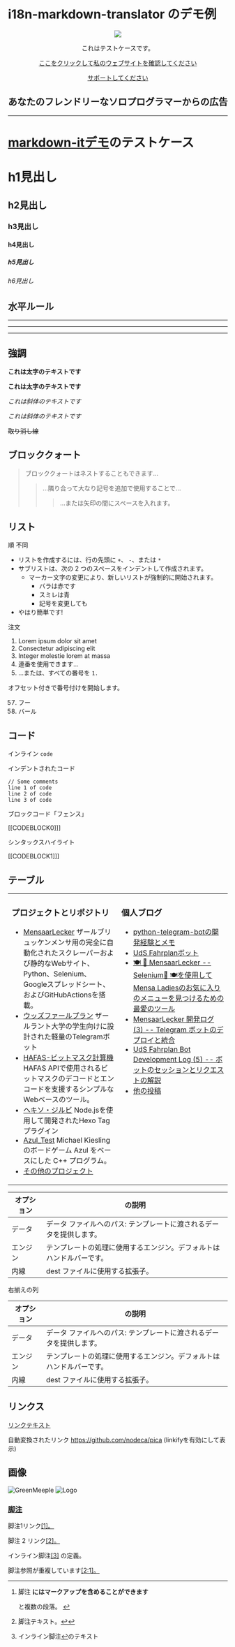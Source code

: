 i18n-markdown-translator のデモ例
=============================

<p align="center"><a href="https://buymeacoffee.com/greenmeeple" align="center"><img src="https://greenmeeple.github.io/img/logo.png"/></a></p>
<p align="center"> これはテストケースです。</p>  
<p align="center"><a href="https://greenmeeple.github.io" align="center">ここをクリックして私のウェブサイトを確認してください</a></p>
<p align="center"><a href="https://buymeacoffee.com/greenmeeple" align="center">サポートしてください</a></p>

あなたのフレンドリーなソロプログラマーからの広告
------------------------

<table align="center"><tr><td valign="top" width="33%">

### プロジェクトとリポジトリ

* [MensaarLecker](https://github.com/GreenMeeple/MensaarLecker) ザールブリュッケンメンサ用の完全に自動化されたスクレーパーおよび静的なWebサイト、Python、Selenium、Googleスプレッドシート、およびGitHubActionsを搭載。
* [ウッズファールプラン](https://github.com/GreenMeeple/uds-fahrplan) ザールラント大学の学生向けに設計された軽量のTelegramボット
* [HAFAS-ビットマスク計算機](https://github.com/GreenMeeple/hafas-bitmask-calculator) HAFAS APIで使用されるビットマスクのデコードとエンコードを支援するシンプルなWebベースのツール。
* [ヘキソ・ジルビ](https://github.com/GreenMeeple/hexo-zhruby) Node.jsを使用して開発されたHexo Tagプラグイン
* [Azul\_Test](https://github.com/xindoo/eng-practices-cn) Michael Kiesling のボードゲーム Azul をベースにした C++ プログラム。
* [その他のプロジェクト](https://github.com/GreenMeeple?tab=repositories)

</TD>
<td valign="top" width="33%">

### 個人ブログ

* [python-telegram-botの開発経験とメモ](https://greenmeeple.github.io/python/tgbot/)
* [UdS Fahrplanボット](https://greenmeeple.github.io/projects/udsfahrplan-bot/)
* [🍽 🥨 MensaarLecker -- Selenium🥨 🍽を使用してMensa Ladiesのお気に入りのメニューを見つけるための最愛のツール](https://greenmeeple.github.io/projects/mensaar/)
* [MensaarLecker 開発ログ (3) -- Telegram ボットのデプロイと統合](https://greenmeeple.github.io/projects/mensaar-log3/)
* [UdS Fahrplan Bot Development Log (5) -- ボットのセッションとリクエストの解説](https://greenmeeple.github.io/projects/udsfahrplan-log5/)
* [他の投稿](https://greenmeeple.github.io/)

</TD>
</TR></テーブル>

---

[markdown-itデモ](https://markdown-it.github.io/)のテストケース
======================================================

h1見出し
=====

h2見出し
-----

### h3見出し

#### h4見出し

##### h5見出し

###### h6見出し

水平ルール
-----

---



---



---

強調
--

**これは太字のテキストです**

**これは太字のテキストです**

*これは斜体のテキストです*

*これは斜体のテキストです*

~~取り消し線~~

ブロッククォート
--------

> ブロッククォートはネストすることもできます...
>
> > ...隣り合って大なり記号を追加で使用することで...
> >
> > > ...または矢印の間にスペースを入れます。

リスト
---

順 不同

* リストを作成するには、行の先頭に `+`、 `-`、または `*`
* サブリストは、次の 2 つのスペースをインデントして作成されます。
  + マーカー文字の変更により、新しいリストが強制的に開始されます。
    - バラは赤です
    - スミレは青
    - 記号を変更しても
* やはり簡単です!

注文

1. Lorem ipsum dolor sit amet
2. Consectetur adipiscing elit
3. Integer molestie lorem at massa
4. 連番を使用できます...
5. ...または、すべての番号を `1.`

オフセット付きで番号付けを開始します。

57. フー
58. バール

コード
---

インライン `code`

インデントされたコード

```
// Some comments
line 1 of code
line 2 of code
line 3 of code

```

ブロックコード「フェンス」

[[CODEBLOCK0]]]

シンタックスハイライト

[[CODEBLOCK1]]]

テーブル
----

| オプション | の説明 |
| --- | --- |
| データ | データ ファイルへのパス: テンプレートに渡されるデータを提供します。 |
| エンジン | テンプレートの処理に使用するエンジン。デフォルトはハンドルバーです。 |
| 内線 | dest ファイルに使用する拡張子。 |

右揃えの列

| オプション | の説明 |
| --- | --- |
| データ | データ ファイルへのパス: テンプレートに渡されるデータを提供します。 |
| エンジン | テンプレートの処理に使用するエンジン。デフォルトはハンドルバーです。 |
| 内線 | dest ファイルに使用する拡張子。 |

リンクス
----

[リンクテキスト](http://dev.nodeca.com)

自動変換されたリンク <https://github.com/nodeca/pica> (linkifyを有効にして表示)

画像
--

![GreenMeeple](https://greenmeeple.github.io/img/avatar.png)
![Logo](https://greenmeeple.github.io/img/logo.png "The GreenMeeple Logo")

### [脚注](https://github.com/markdown-it/markdown-it-footnote)

脚注1リンク[[1]。](#fn1)

脚注 2 リンク[[2]。](#fn2)

インライン脚注[[3]](#fn3) の定義。

脚注参照が重複しています[[2:1]。](#fn2)

---

1. 脚注 **にはマークアップを含めることができます**

   と複数の段落。 [↩︎](#fnref1)
2. 脚注テキスト。[↩](#fnref2:1)[↩︎︎](#fnref2)
3. インライン脚注[↩](#fnref3)のテキスト ︎